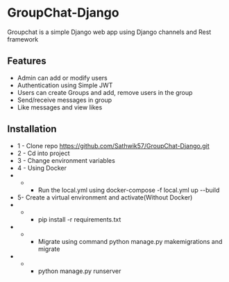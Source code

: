 # GroupChat-Django
Groupchat is a simple Django web app using Django channels and Rest framework 

## Features
- Admin can add or modify users
- Authentication using Simple JWT
- Users can create Groups and add, remove users in the group
- Send/receive messages in group
- Like messages and view likes 

## Installation

- 1 - Clone repo https://github.com/Sathwik57/GroupChat-Django.git
- 2 - Cd into project
- 3 - Change environment variables
- 4 - Using Docker 
- * - Run the local.yml using docker-compose -f local.yml up --build 
- 5-  Create a virtual environment and activate(Without Docker)  
- * - pip install -r requirements.txt
- * - Migrate using command python manage.py makemigrations and migrate
- * - python manage.py runserver
